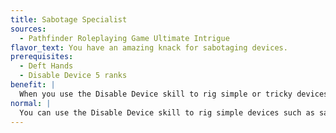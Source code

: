 ```yaml
---
title: Sabotage Specialist
sources:
  - Pathfinder Roleplaying Game Ultimate Intrigue
flavor_text: You have an amazing knack for sabotaging devices.
prerequisites:
  - Deft Hands
  - Disable Device 5 ranks
benefit: |
  When you use the Disable Device skill to rig simple or tricky devices (such as a saddle or wagon wheel) to work normally for a while and then fail or fall off some time later, you can designate the time the device will fail, up to 60 minutes after you successfully sabotaged it. The device fails 1d6--3 rounds after the designated time (a result of --1 or --2 means it fails 1 round or 2 rounds before the designated time).
normal: |
  You can use the Disable Device skill to rig simple devices such as saddles or wagon wheels to work normally for a while and then fail or fall off some time later (usually after 1d4 rounds or minutes of use).
---
```


